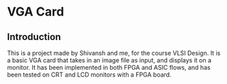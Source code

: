 # VGA Card

## Introduction
This is a project made by Shivansh and me, for the course VLSI Design.
It is a basic VGA card that takes in an image file as input, and displays it on a monitor. 
It has been implemented in both FPGA and ASIC flows, and has been tested on CRT and LCD monitors with a FPGA board.



